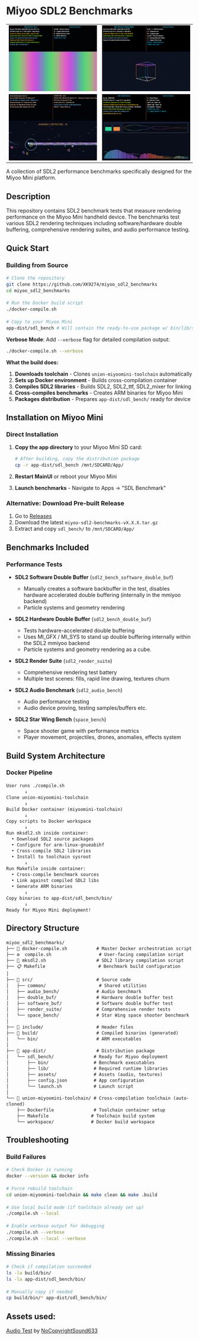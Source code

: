 # Miyoo SDL2 Benchmarks

<div align="center">

<table>
  <tr>
    <td align="center"><img src="assets/sdl_bench_006.png" width="300"></td>
    <td align="center"><img src="assets/sdl_bench_007.png" width="300"></td>
  </tr>
  <tr>
    <td align="center"><img src="assets/sdl_bench_022.png" width="300"></td>
    <td align="center"><img src="assets/sdl_bench_010.png" width="300"></td>
  </tr>
</table>

</div>


A collection of SDL2 performance benchmarks specifically designed for the Miyoo Mini platform.

## Description

This repository contains SDL2 benchmark tests that measure rendering performance on the Miyoo Mini handheld device. The benchmarks test various SDL2 rendering techniques including software/hardware double buffering, comprehensive rendering suites, and audio performance testing.

## Quick Start

### Building from Source

```bash
# Clone the repository
git clone https://github.com/XK9274/miyoo_sdl2_benchmarks
cd miyoo_sdl2_benchmarks

# Run the Docker build script
./docker-compile.sh

# Copy to your Miyoo Mini
app-dist/sdl_bench # Will contain the ready-to-use package w/ bin/lib/scripts. 
```

**Verbose Mode**: Add `--verbose` flag for detailed compilation output:
```bash
./docker-compile.sh --verbose
```

**What the build does:**
1. **Downloads toolchain** - Clones `union-miyoomini-toolchain` automatically
2. **Sets up Docker environment** - Builds cross-compilation container
3. **Compiles SDL2 libraries** - Builds SDL2, SDL2_ttf, SDL2_mixer for linking
4. **Cross-compiles benchmarks** - Creates ARM binaries for Miyoo Mini
5. **Packages distribution** - Prepares `app-dist/sdl_bench/` ready for device

## Installation on Miyoo Mini

### Direct Installation
1. **Copy the app directory** to your Miyoo Mini SD card:
   ```bash
   # After building, copy the distribution package
   cp -r app-dist/sdl_bench /mnt/SDCARD/App/
   ```

2. **Restart MainUI** or reboot your Miyoo Mini

3. **Launch benchmarks** - Navigate to Apps → "SDL Benchmark"

### Alternative: Download Pre-built Release
1. Go to [Releases](https://github.com/XK9274/miyoo_sdl2_benchmarks/releases)
2. Download the latest `miyoo-sdl2-benchmarks-vX.X.X.tar.gz`
3. Extract and copy `sdl_bench/` to `/mnt/SDCARD/App/`

## Benchmarks Included

### Performance Tests
- **SDL2 Software Double Buffer** (`sdl2_bench_software_double_buf`)
  - Manually creates a software backbuffer in the test, disables hardware accelerated double buffering (internally in the mmiyoo backend)
  - Particle systems and geometry rendering

- **SDL2 Hardware Double Buffer** (`sdl2_bench_double_buf`)
  - Tests hardware-accelerated double buffering
  - Uses MI_GFX / MI_SYS to stand up double buffering internally within the SDL2 mmiyoo backend
  - Particle systems and geometry rendering as a cube.

- **SDL2 Render Suite** (`sdl2_render_suite`)
  - Comprehensive rendering test battery
  - Multiple test scenes: fills, rapid line drawing, textures churn

- **SDL2 Audio Benchmark** (`sdl2_audio_bench`)
  - Audio performance testing
  - Audio device proving, testing samples/buffers etc.

- **SDL2 Star Wing Bench** (`space_bench`)
  - Space shooter game with performance metrics
  - Player movement, projectiles, drones, anomalies, effects system

## Build System Architecture

### Docker Pipeline
```
User runs ./compile.sh
       ↓
Clone union-miyoomini-toolchain
       ↓
Build Docker container (miyoomini-toolchain)
       ↓
Copy scripts to Docker workspace
       ↓
Run mksdl2.sh inside container:
  • Download SDL2 source packages
  • Configure for arm-linux-gnueabihf
  • Cross-compile SDL2 libraries
  • Install to toolchain sysroot
       ↓
Run Makefile inside container:
  • Cross-compile benchmark sources
  • Link against compiled SDL2 libs
  • Generate ARM binaries
       ↓
Copy binaries to app-dist/sdl_bench/bin/
       ↓
Ready for Miyoo Mini deployment!
```

## Directory Structure

```
miyoo_sdl2_benchmarks/
├── 🐳 docker-compile.sh           # Master Docker orchestration script
├── ⚙️  compile.sh                  # User-facing compilation script
├── 🔧 mksdl2.sh                   # SDL2 library compilation script
├── 📋 Makefile                    # Benchmark build configuration
│
├── 📁 src/                        # Source code
│   ├── common/                    # Shared utilities
│   ├── audio_bench/              # Audio benchmark
│   ├── double_buf/               # Hardware double buffer test
│   ├── software_buf/             # Software double buffer test
│   ├── render_suite/             # Comprehensive render tests
│   └── space_bench/              # Star Wing space shooter benchmark
│
├── 📁 include/                    # Header files
├── 📁 build/                      # Compiled binaries (generated)
│   └── bin/                      # ARM executables
│
├── 📁 app-dist/                   # Distribution package
│   └── sdl_bench/               # Ready for Miyoo deployment
│       ├── bin/                 # Benchmark executables
│       ├── lib/                 # Required runtime libraries
│       ├── assets/              # Assets (audio, textures)
│       ├── config.json          # App configuration
│       └── launch.sh            # Launch script
│
└── 📁 union-miyoomini-toolchain/ # Cross-compilation toolchain (auto-cloned)
    ├── Dockerfile               # Toolchain container setup
    ├── Makefile                # Toolchain build system
    └── workspace/              # Docker build workspace
```

## Troubleshooting

### Build Failures
```bash
# Check Docker is running
docker --version && docker info

# Force rebuild toolchain
cd union-miyoomini-toolchain && make clean && make .build

# Use local build mode (if toolchain already set up)
./compile.sh --local

# Enable verbose output for debugging
./compile.sh --verbose
./compile.sh --local --verbose
```

### Missing Binaries
```bash
# Check if compilation succeeded
ls -la build/bin/
ls -la app-dist/sdl_bench/bin/

# Manually copy if needed
cp build/bin/* app-dist/sdl_bench/bin/
```

## Assets used:

[Audio Test](https://pixabay.com/music/video-games-arcade-beat-323176/) by [NoCopyrightSound633](https://pixabay.com/users/nocopyrightsound633-47610058/)
